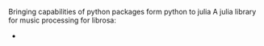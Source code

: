 
Bringing capabilities of python packages form python to julia
A julia library for music processing  for librosa:

-  
